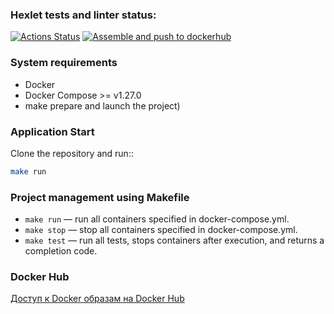 ### Hexlet tests and linter status:
[![Actions Status](https://github.com/dosart/devops-for-programmers-project-74/actions/workflows/hexlet-check.yml/badge.svg)](https://github.com/dosart/devops-for-programmers-project-74/actions) [![Assemble and push to dockerhub](https://github.com/dosart/devops-for-programmers-project-74/actions/workflows/push.yml/badge.svg)](https://github.com/dosart/devops-for-programmers-project-74/actions/workflows/push.yml)


### System requirements
- Docker
- Docker Compose >= v1.27.0
- make prepare and launch the project)

### Application Start
Clone the repository and run::
```bash
make run
```

### Project management using Makefile
- ```make run``` — run all containers specified in docker-compose.yml.
- ```make stop``` — stop all containers specified in docker-compose.yml.
- ```make test``` —  run all tests, stops containers after execution, and returns a completion code.

### Docker Hub

[Доступ к Docker образам на Docker Hub](https://hub.docker.com/repository/docker/ivanmakovetskiy/devops-for-programmers-project-74/general)
